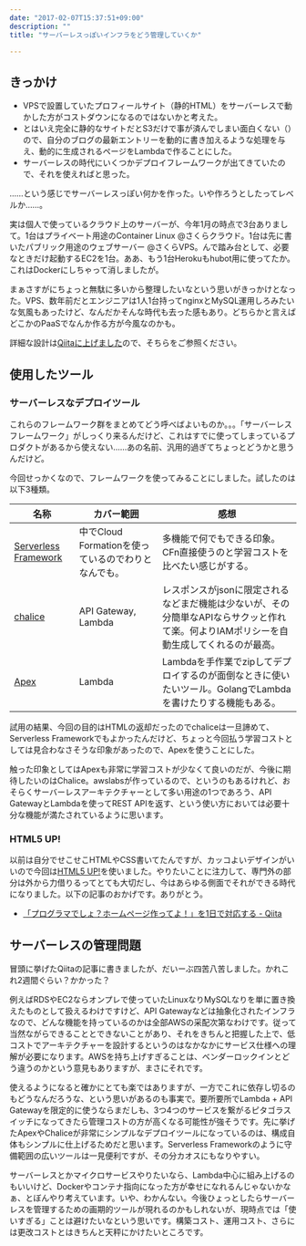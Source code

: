 ```yaml
---
date: "2017-02-07T15:37:51+09:00"
description: ""
title: "サーバーレスっぽいインフラをどう管理していくか"

---
```


きっかけ
----

* VPSで設置していたプロフィールサイト（静的HTML）をサーバーレスで動かした方がコストダウンになるのではないかと考えた。
* とはいえ完全に静的なサイトだとS3だけで事が済んでしまい面白くない（）ので、自分のブログの最新エントリーを動的に書き加えるような処理を与え、動的に生成されるページをLambdaで作ることにした。
* サーバーレスの時代にいくつかデプロイフレームワークが出てきていたので、それを使えればと思った。

……という感じでサーバーレスっぽい何かを作った。いや作ろうとしたってレベルか……。

実は個人で使っているクラウド上のサーバーが、今年1月の時点で3台ありまして。1台はプライベート用途のContainer Linux @さくらクラウド。1台は先に書いたパブリック用途のウェブサーバー @さくらVPS。んで踏み台として、必要なときだけ起動するEC2を1台。ああ、もう1台Herokuもhubot用に使ってたか。これはDockerにしちゃって消しましたが。

まぁさすがにちょっと無駄に多いから整理したいなという思いがきっかけとなった。VPS、数年前だとエンジニアは1人1台持ってnginxとMySQL運用しろみたいな気風もあったけど、なんだかそんな時代も去った感もあり。どちらかと言えばどこかのPaaSでなんか作る方が今風なのかも。

詳細な設計は[Qiitaに上げました](http://qiita.com/chroju/items/827dbb9e820f41820e14)ので、そちらをご参照ください。

使用したツール
----

### サーバーレスなデプロイツール

これらのフレームワーク群をまとめてどう呼べばよいものか。。。「サーバーレスフレームワーク」がしっくり来るんだけど、これはすでに使ってしまっているプロダクトがあるから使えない……あの名前、汎用的過ぎてちょっとどうかと思うんだけど。

今回せっかくなので、フレームワークを使ってみることにしました。試したのは以下3種類。

| 名称 | カバー範囲 | 感想 |
| --- | --- | --- |
| [Serverless Framework](https://github.com/serverless/serverless) | 中でCloud  Formationを使っているのでわりとなんでも。 | 多機能で何でもできる印象。CFn直接使うのと学習コストを比べたい感じがする。 |
| [chalice](https://github.com/awslabs/chalice) | API Gateway, Lambda | レスポンスがjsonに限定されるなどまだ機能は少ないが、その分簡単なAPIならサクッと作れて楽。何よりIAMポリシーを自動生成してくれるのが最高。 |
| [Apex](https://github.com/apex/apex) | Lambda | Lambdaを手作業でzipしてデプロイするのが面倒なときに使いたいツール。GolangでLambdaを書けたりする機能もある。 |

試用の結果、今回の目的はHTMLの返却だったのでchaliceは一旦諦めて、Serverless Frameworkでもよかったんだけど、ちょっと今回払う学習コストとしては見合わなさそうな印象があったので、Apexを使うことにした。

触った印象としてはApexも非常に学習コストが少なくて良いのだが、今後に期待したいのはChalice。awslabsが作っているので、というのもあるけれど、おそらくサーバーレスアーキテクチャーとして多い用途の1つであろう、API GatewayとLambdaを使ってREST APIを返す、という使い方においては必要十分な機能が満たされているように思います。

### HTML5 UP!

以前は自分でせこせこHTMLやCSS書いてたんですが、カッコよいデザインがいいので今回は[HTML5 UP!](https://html5up.net/)を使いました。やりたいことに注力して、専門外の部分は外から力借りるってとても大切だし、今はあらゆる側面でそれができる時代になりました。以下の記事のおかげです。ありがとう。

* [「プログラマでしょ？ホームページ作ってよ！」を1日で対応する - Qiita](http://qiita.com/mhimuro/items/405590746e67971aac47?utm_content=buffer86566&utm_medium=social&utm_source=twitter.com&utm_campaign=buffer)

サーバーレスの管理問題
----

冒頭に挙げたQiitaの記事に書きましたが、だいーぶ四苦八苦しました。かれこれ2週間ぐらい？かかった？

例えばRDSやEC2ならオンプレで使っていたLinuxなりMySQLなりを単に置き換えたものとして扱えるわけですけど、API Gatewayなどは抽象化されたインフラなので、どんな機能を持っているのかは全部AWSの采配次第なわけです。従って当然ながらできることとできないことがあり、それをきちんと把握した上で、低コストでアーキテクチャーを設計するというのはなかなかにサービス仕様への理解が必要になります。AWSを持ち上げすぎることは、ベンダーロックインとどう違うのかという意見もありますが、まさにそれです。

使えるようになると確かにとても楽ではありますが、一方でこれに依存し切るのもどうなんだろうな、という思いがあるのも事実で。要所要所でLambda + API Gatewayを限定的に使うならまだしも、3つ4つのサービスを繋がるピタゴラスイッチになってきたら管理コストの方が高くなる可能性が強そうです。先に挙げたApexやChaliceが非常にシンプルなデプロイツールになっているのは、構成自体もシンプルに仕上げるためだと思います。Serverless Frameworkのように守備範囲の広いツールは一見便利ですが、その分カオスにもなりやすい。

サーバーレスとかマイクロサービスやりたいなら、Lambda中心に組み上げるのもいいけど、Dockerやコンテナ指向になった方が幸せになれるんじゃないかなぁ、とぼんやり考えています。いや、わかんない。今後ひょっとしたらサーバーレスを管理するための画期的ツールが現れるのかもしれないが、現時点では「使いすぎる」ことは避けたいなという思いです。構築コスト、運用コスト、さらには更改コストとはきちんと天秤にかけたいところです。

